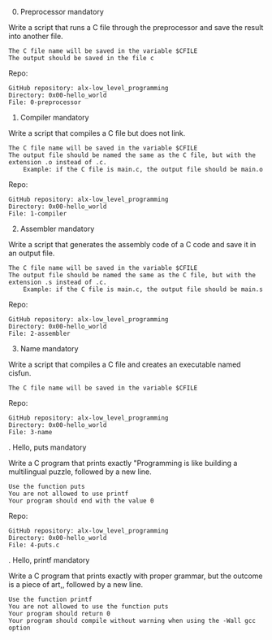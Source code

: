 
0. Preprocessor
mandatory

Write a script that runs a C file through the preprocessor and save the result into another file.

    The C file name will be saved in the variable $CFILE
    The output should be saved in the file c



Repo:

    GitHub repository: alx-low_level_programming
    Directory: 0x00-hello_world
    File: 0-preprocessor


1. Compiler
mandatory

Write a script that compiles a C file but does not link.

    The C file name will be saved in the variable $CFILE
    The output file should be named the same as the C file, but with the extension .o instead of .c.
        Example: if the C file is main.c, the output file should be main.o


Repo:

    GitHub repository: alx-low_level_programming
    Directory: 0x00-hello_world
    File: 1-compiler


2. Assembler
mandatory

Write a script that generates the assembly code of a C code and save it in an output file.

    The C file name will be saved in the variable $CFILE
    The output file should be named the same as the C file, but with the extension .s instead of .c.
        Example: if the C file is main.c, the output file should be main.s



Repo:

    GitHub repository: alx-low_level_programming
    Directory: 0x00-hello_world
    File: 2-assembler


3. Name
mandatory

Write a script that compiles a C file and creates an executable named cisfun.

    The C file name will be saved in the variable $CFILE


Repo:

    GitHub repository: alx-low_level_programming
    Directory: 0x00-hello_world
    File: 3-name

. Hello, puts
mandatory

Write a C program that prints exactly "Programming is like building a multilingual puzzle, followed by a new line.

    Use the function puts
    You are not allowed to use printf
    Your program should end with the value 0


Repo:

    GitHub repository: alx-low_level_programming
    Directory: 0x00-hello_world
    File: 4-puts.c

. Hello, printf
mandatory

Write a C program that prints exactly with proper grammar, but the outcome is a piece of art,, followed by a new line.

    Use the function printf
    You are not allowed to use the function puts
    Your program should return 0
    Your program should compile without warning when using the -Wall gcc option

